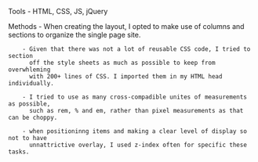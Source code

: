Tools - HTML, CSS, JS, jQuery

Methods - When creating the layout, I opted to make use of columns and sections
		  to organize the single page site. 

		- Given that there was not a lot of reusable CSS code, I tried to section 
		  off the style sheets as much as possible to keep from overwhleming 
		  with 200+ lines of CSS. I imported them in my HTML head individually. 

		- I tried to use as many cross-compadible unites of measurements as possible, 
		  such as rem, % and em, rather than pixel measurements as that can be choppy. 

		- when positioninng items and making a clear level of display so not to have 
		  unnattrictive overlay, I used z-index often for specific these tasks.

